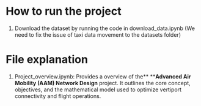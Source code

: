 # How to run the project

1. Download the dataset by running the code in download_data.ipynb (We need to fix the issue of taxi data movement to the datasets folder)




# File explanation

1. Project_overview.ipynb: Provides a overview of the** ****Advanced Air Mobility (AAM) Network Design** project. It outlines the core concept, objectives, and the mathematical model used to optimize vertiport connectivity and flight operations.
